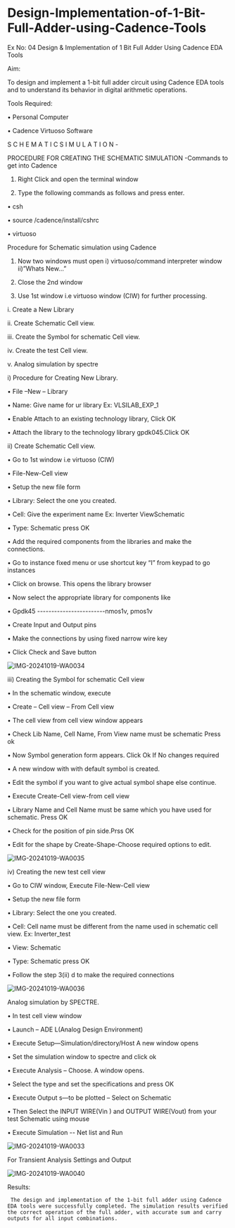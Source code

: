 # Design-Implementation-of-1-Bit-Full-Adder-using-Cadence-Tools

Ex No: 04     Design & Implementation of 1 Bit Full Adder Using Cadence EDA Tools   

Aim:

   To design and implement a 1-bit full adder circuit using Cadence EDA tools and to understand its behavior in digital arithmetic operations.

Tools Required:

•	Personal Computer

•	Cadence Virtuoso Software

S C H E M A T I C S I M U L A T I O N - 

PROCEDURE FOR CREATING THE SCHEMATIC SIMULATION -Commands to get into Cadence

1.	Right Click and open the terminal window

2.	Type the following commands as follows and press enter.

•	csh

•	source /cadence/install/cshrc

•	virtuoso 

Procedure for Schematic simulation using Cadence

1.	Now two windows must open i) virtuoso/command interpreter window ii)”Whats New…”

2.	Close the 2nd window

3.	Use 1st window i.e virtuoso window (CIW) for further processing.

i.	Create a New Library

ii.	Create Schematic Cell view.

iii.	Create the Symbol for schematic Cell view.

iv.	Create the test Cell view.

v.	Analog simulation by spectre


i)	Procedure for Creating New Library.

•	File –New – Library

•	Name: Give name for ur library Ex: VLSILAB_EXP_1

•	Enable Attach to an existing technology library, Click OK

•	Attach the library to the technology library gpdk045.Click OK

ii)	Create Schematic Cell view.

•	Go to 1st window i.e virtuoso (CIW)

•	File-New-Cell view

•	Setup the new file form

•	Library: Select the one you created.

•	Cell: Give the experiment name Ex: Inverter ViewSchematic

•	Type: Schematic press OK

•	Add the required components from the libraries and make the connections.

•	Go to instance fixed menu or use shortcut key “I” from keypad to go instances

•	Click on browse. This opens the library browser

•	Now select the appropriate library for components like 

•	Gpdk45 ------------------------nmos1v, pmos1v

•	Create Input and Output pins

•	Make the connections by using fixed narrow wire key

•	Click Check and Save button

![IMG-20241019-WA0034](https://github.com/user-attachments/assets/08a8f278-00e2-44d9-8420-a3fcf0586a7e)


 
iii)	Creating the Symbol for schematic Cell view

•	In the schematic window, execute 

•	Create – Cell view – From Cell view

•	The cell view from cell view window appears

•	Check Lib Name, Cell Name, From View name must be schematic Press ok

•	Now Symbol generation form appears. Click Ok If No changes required

•	A new window with with default symbol is created.

•	Edit the symbol if you want to give actual symbol shape else continue.

•	Execute Create-Cell view-from cell view

•	Library Name and Cell Name must be same which you have used for schematic. Press OK

•	Check for the position of pin side.Prss OK

•	Edit for the shape by Create-Shape-Choose required options to edit.

 ![IMG-20241019-WA0035](https://github.com/user-attachments/assets/dc5f18cf-8e4a-4970-a9bd-ced5c15fcfd9)



iv)	Creating the new test cell view

•	Go to CIW window, Execute File-New-Cell view

•	Setup the new file form

•	Library: Select the one you created.

•	Cell: Cell name must be different from the name used in schematic cell view. Ex: Inverter_test

•	View: Schematic

•	Type: Schematic press OK

•	Follow the step 3(ii) d to make the required connections


![IMG-20241019-WA0036](https://github.com/user-attachments/assets/02d259ca-3a61-46ae-bd0a-64d357310646)

 
Analog simulation by SPECTRE.

•	In test cell view window

•	Launch – ADE L(Analog Design Environment)

•	Execute Setup—Simulation/directory/Host A new window opens

•	Set the simulation window to spectre and click ok

•	Execute Analysis – Choose. A window opens.

•	Select the type and set the specifications and press OK

•	Execute Output s—to be plotted – Select on Schematic

•	Then Select the INPUT WIRE(Vin ) and OUTPUT WIRE(Vout) from your test Schematic using mouse

•	Execute Simulation -- Net list and Run

![IMG-20241019-WA0033](https://github.com/user-attachments/assets/3f603cf1-7394-4561-ae07-fbe55615e8be)


For Transient Analysis Settings and Output
 
![IMG-20241019-WA0040](https://github.com/user-attachments/assets/384f880f-a1e4-4afa-8302-d7667c2f535b)


 

Results:

     The design and implementation of the 1-bit full adder using Cadence EDA tools were successfully completed. The simulation results verified the correct operation of the full adder, with accurate sum and carry outputs for all input combinations.
